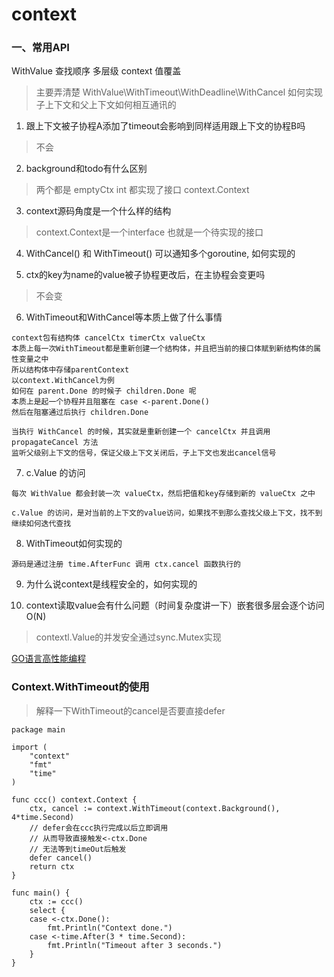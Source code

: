 # context

### 一、常用API


WithValue
	查找顺序
	多层级 context 值覆盖

	

> 主要弄清楚 WithValue\WithTimeout\WithDeadline\WithCancel 如何实现
> 子上下文和父上下文如何相互通讯的

1. 跟上下文被子协程A添加了timeout会影响到同样适用跟上下文的协程B吗

> 不会

2. background和todo有什么区别

> 两个都是 emptyCtx int 都实现了接口 context.Context 

3. context源码角度是一个什么样的结构

> context.Context是一个interface 也就是一个待实现的接口

4. WithCancel() 和 WithTimeout() 可以通知多个goroutine, 如何实现的


5. ctx的key为name的value被子协程更改后，在主协程会变更吗

> 不会变

6. WithTimeout和WithCancel等本质上做了什么事情

```
context包有结构体 cancelCtx timerCtx valueCtx 
本质上每一次WithTimeout都是重新创建一个结构体，并且把当前的接口体赋到新结构体的属性变量之中
所以结构体中存储parentContext
以context.WithCancel为例
如何在 parent.Done 的时候子 children.Done 呢
本质上是起一个协程并且阻塞在 case <-parent.Done() 
然后在阻塞通过后执行 children.Done

当执行 WithCancel 的时候，其实就是重新创建一个 cancelCtx 并且调用 propagateCancel 方法
监听父级别上下文的信号，保证父级上下文关闭后，子上下文也发出cancel信号
```

7. c.Value 的访问
```
每次 WithValue 都会封装一次 valueCtx，然后把值和key存储到新的 valueCtx 之中

c.Value 的访问，是对当前的上下文的value访问，如果找不到那么查找父级上下文，找不到继续如何迭代查找
```

8. WithTimeout如何实现的
```
源码是通过注册 time.AfterFunc 调用 ctx.cancel 函数执行的
```

9. 为什么说context是线程安全的，如何实现的

10. context读取value会有什么问题（时间复杂度讲一下）嵌套很多层会逐个访问O(N)

> contextl.Value的并发安全通过sync.Mutex实现

[GO语言高性能编程](https://geektutu.com/post/high-performance-go.html)


### Context.WithTimeout的使用

> 解释一下WithTimeout的cancel是否要直接defer

```golang
package main

import (
	"context"
	"fmt"
	"time"
)

func ccc() context.Context {
	ctx, cancel := context.WithTimeout(context.Background(), 4*time.Second)
    // defer会在ccc执行完成以后立即调用
    // 从而导致直接触发<-ctx.Done
    // 无法等到timeOut后触发
	defer cancel()
	return ctx
}

func main() {
	ctx := ccc()
	select {
	case <-ctx.Done():
		fmt.Println("Context done.")
	case <-time.After(3 * time.Second):
		fmt.Println("Timeout after 3 seconds.")
	}
}
```